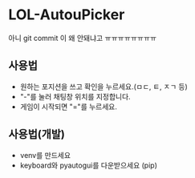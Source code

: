 # LOL-AutouPicker
아니 git commit 이 왜 안돼냐고 ㅠㅠㅠㅠㅠㅠㅠㅠ
## 사용법
- 원하는 포지션을 쓰고 확인을 누르세요.(ㅁㄷ, ㅌ, ㅈㄱ 등)
- "-"를 눌러 채팅창 위치를 지정합니다.
- 게임이 시작되면 "="를 누르세요.



## 사용법(개발)
- venv를 만드세요
- keyboard와 pyautogui를 다운받으세요 (pip)
